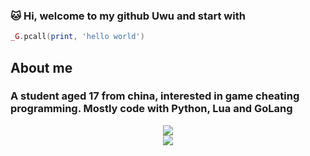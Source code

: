 ### 🐱 Hi, welcome to my github Uwu and start with

```lua
_G.pcall(print, 'hello world')
```

## About me
### A student aged 17 from china, interested in game cheating programming. Mostly code with Python, Lua and GoLang

<div align="center"> <img src="https://activity-graph.herokuapp.com/graph?username=icealeximino&theme=xcode" /> </div>

<div align="center"> <img src="https://github.com/icealeximino/icealeximino/blob/main/101790864_p0.jpg?raw=true"> </div>

